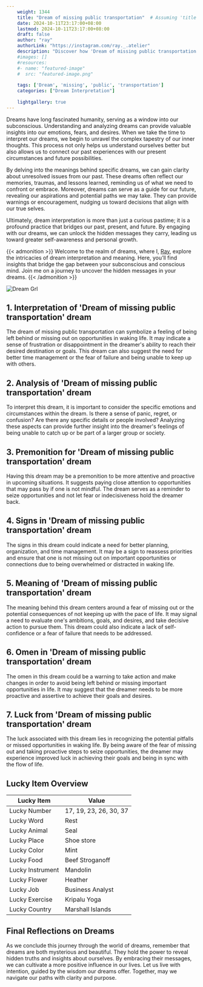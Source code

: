 ```yaml
---
    weight: 1344
    title: "Dream of missing public transportation"  # Assuming 'title' column exists
    date: 2024-10-11T23:17:00+08:00
    lastmod: 2024-10-11T23:17:00+08:00
    draft: false
    author: "ray"
    authorLink: "https://instagram.com/ray._.atelier"
    description: "Discover how 'Dream of missing public transportation' can interpret your future and uncover its significant meanings in your life."
    #images: []
    #resources:
    #- name: "featured-image"
    #  src: "featured-image.png"
    
    tags: ['Dream', 'missing', 'public', 'transportation']
    categories: ["Dream Interpretation"]
    
    lightgallery: true
---
```

    
Dreams have long fascinated humanity, serving as a window into our subconscious. Understanding and analyzing dreams can provide valuable insights into our emotions, fears, and desires. When we take the time to interpret our dreams, we begin to unravel the complex tapestry of our inner thoughts. This process not only helps us understand ourselves better but also allows us to connect our past experiences with our present circumstances and future possibilities.

By delving into the meanings behind specific dreams, we can gain clarity about unresolved issues from our past. These dreams often reflect our memories, traumas, and lessons learned, reminding us of what we need to confront or embrace. Moreover, dreams can serve as a guide for our future, revealing our aspirations and potential paths we may take. They can provide warnings or encouragement, nudging us toward decisions that align with our true selves.

Ultimately, dream interpretation is more than just a curious pastime; it is a profound practice that bridges our past, present, and future. By engaging with our dreams, we can unlock the hidden messages they carry, leading us toward greater self-awareness and personal growth.

{{< admonition >}}
Welcome to the realm of dreams, where I, [Ray](https://instagram.com/ray._.atelier), explore the intricacies of dream interpretation and meaning. Here, you’ll find insights that bridge the gap between your subconscious and conscious mind. Join me on a journey to uncover the hidden messages in your dreams.
{{< /admonition >}}

![Dream Grl](https://cdn.pixabay.com/photo/2017/11/02/03/35/gothic-2910057_1280.jpg "Dream Grl")

## 1. Interpretation of 'Dream of missing public transportation' dream

The dream of missing public transportation can symbolize a feeling of being left behind or missing out on opportunities in waking life. It may indicate a sense of frustration or disappointment in the dreamer's ability to reach their desired destination or goals. This dream can also suggest the need for better time management or the fear of failure and being unable to keep up with others.

## 2. Analysis of 'Dream of missing public transportation' dream

To interpret this dream, it is important to consider the specific emotions and circumstances within the dream. Is there a sense of panic, regret, or confusion? Are there any specific details or people involved? Analyzing these aspects can provide further insight into the dreamer's feelings of being unable to catch up or be part of a larger group or society.

## 3. Premonition for 'Dream of missing public transportation' dream

Having this dream may be a premonition to be more attentive and proactive in upcoming situations. It suggests paying close attention to opportunities that may pass by if one is not mindful. The dream serves as a reminder to seize opportunities and not let fear or indecisiveness hold the dreamer back.

## 4. Signs in 'Dream of missing public transportation' dream

The signs in this dream could indicate a need for better planning, organization, and time management. It may be a sign to reassess priorities and ensure that one is not missing out on important opportunities or connections due to being overwhelmed or distracted in waking life.

## 5. Meaning of 'Dream of missing public transportation' dream

The meaning behind this dream centers around a fear of missing out or the potential consequences of not keeping up with the pace of life. It may signal a need to evaluate one's ambitions, goals, and desires, and take decisive action to pursue them. This dream could also indicate a lack of self-confidence or a fear of failure that needs to be addressed.

## 6. Omen in 'Dream of missing public transportation' dream

The omen in this dream could be a warning to take action and make changes in order to avoid being left behind or missing important opportunities in life. It may suggest that the dreamer needs to be more proactive and assertive to achieve their goals and desires.

## 7. Luck from 'Dream of missing public transportation' dream

The luck associated with this dream lies in recognizing the potential pitfalls or missed opportunities in waking life. By being aware of the fear of missing out and taking proactive steps to seize opportunities, the dreamer may experience improved luck in achieving their goals and being in sync with the flow of life.

## Lucky Item Overview
| Lucky Item          | Value              |
|---------------|--------------------|
| Lucky Number        | 17, 19, 23, 26, 30, 37  |
| Lucky Word          | Rest |
| Lucky Animal        | Seal |
| Lucky Place         | Shoe store     |
| Lucky Color         | Mint     |
| Lucky Food          | Beef Stroganoff      |
| Lucky Instrument    | Mandolin |
| Lucky Flower        | Heather    |
| Lucky Job           | Business Analyst       |
| Lucky Exercise      | Kripalu Yoga  |
| Lucky Country       | Marshall Islands    |


##  Final Reflections on Dreams

As we conclude this journey through the world of dreams, remember that dreams are both mysterious and beautiful. They hold the power to reveal hidden truths and insights about ourselves. By embracing their messages, we can cultivate a more positive influence in our lives. Let us live with intention, guided by the wisdom our dreams offer. Together, may we navigate our paths with clarity and purpose.
